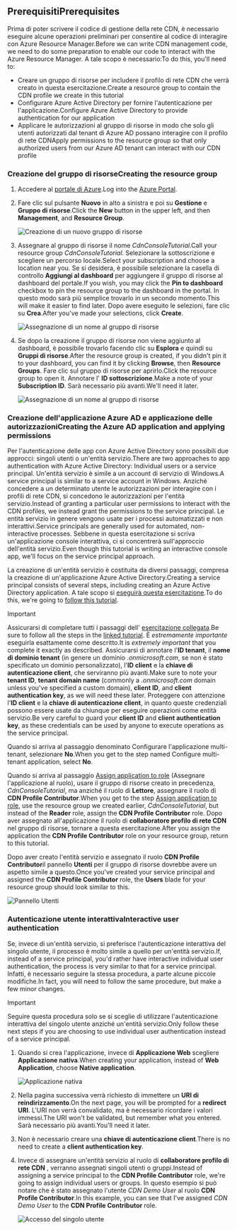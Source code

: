## <a name="prerequisites"></a><span data-ttu-id="2bd33-101">Prerequisiti</span><span class="sxs-lookup"><span data-stu-id="2bd33-101">Prerequisites</span></span>
<span data-ttu-id="2bd33-102">Prima di poter scrivere il codice di gestione della rete CDN, è necessario eseguire alcune operazioni preliminari per consentire al codice di interagire con Azure Resource Manager.</span><span class="sxs-lookup"><span data-stu-id="2bd33-102">Before we can write CDN management code, we need to do some preparation to enable our code to interact with the Azure Resource Manager.</span></span>  <span data-ttu-id="2bd33-103">A tale scopo è necessario:</span><span class="sxs-lookup"><span data-stu-id="2bd33-103">To do this, you'll need to:</span></span>

* <span data-ttu-id="2bd33-104">Creare un gruppo di risorse per includere il profilo di rete CDN che verrà creato in questa esercitazione.</span><span class="sxs-lookup"><span data-stu-id="2bd33-104">Create a resource group to contain the CDN profile we create in this tutorial</span></span>
* <span data-ttu-id="2bd33-105">Configurare Azure Active Directory per fornire l'autenticazione per l'applicazione.</span><span class="sxs-lookup"><span data-stu-id="2bd33-105">Configure Azure Active Directory to provide authentication for our application</span></span>
* <span data-ttu-id="2bd33-106">Applicare le autorizzazioni al gruppo di risorse in modo che solo gli utenti autorizzati dal tenant di Azure AD possano interagire con il profilo di rete CDN</span><span class="sxs-lookup"><span data-stu-id="2bd33-106">Apply permissions to the resource group so that only authorized users from our Azure AD tenant can interact with our CDN profile</span></span>

### <a name="creating-the-resource-group"></a><span data-ttu-id="2bd33-107">Creazione del gruppo di risorse</span><span class="sxs-lookup"><span data-stu-id="2bd33-107">Creating the resource group</span></span>
1. <span data-ttu-id="2bd33-108">Accedere al [portale di Azure](https://portal.azure.com).</span><span class="sxs-lookup"><span data-stu-id="2bd33-108">Log into the [Azure Portal](https://portal.azure.com).</span></span>
2. <span data-ttu-id="2bd33-109">Fare clic sul pulsante **Nuovo** in alto a sinistra e poi su **Gestione** e **Gruppo di risorse**.</span><span class="sxs-lookup"><span data-stu-id="2bd33-109">Click the **New** button in the upper left, and then **Management**, and **Resource Group**.</span></span>

    ![Creazione di un nuovo gruppo di risorse](./media/cdn-app-dev-prep/cdn-new-rg-1-include.png)
3. <span data-ttu-id="2bd33-111">Assegnare al gruppo di risorse il nome *CdnConsoleTutorial*.</span><span class="sxs-lookup"><span data-stu-id="2bd33-111">Call your resource group *CdnConsoleTutorial*.</span></span>  <span data-ttu-id="2bd33-112">Selezionare la sottoscrizione e scegliere un percorso locale.</span><span class="sxs-lookup"><span data-stu-id="2bd33-112">Select your subscription and choose a location near you.</span></span>  <span data-ttu-id="2bd33-113">Se si desidera, è possibile selezionare la casella di controllo **Aggiungi al dashboard** per aggiungere il gruppo di risorse al dashboard del portale.</span><span class="sxs-lookup"><span data-stu-id="2bd33-113">If you wish, you may click the **Pin to dashboard** checkbox to pin the resource group to the dashboard in the portal.</span></span>  <span data-ttu-id="2bd33-114">In questo modo sarà più semplice trovarlo in un secondo momento.</span><span class="sxs-lookup"><span data-stu-id="2bd33-114">This will make it easier to find later.</span></span>  <span data-ttu-id="2bd33-115">Dopo avere eseguito le selezioni, fare clic su **Crea**.</span><span class="sxs-lookup"><span data-stu-id="2bd33-115">After you've made your selections, click **Create**.</span></span>

    ![Assegnazione di un nome al gruppo di risorse](./media/cdn-app-dev-prep/cdn-new-rg-2-include.png)
4. <span data-ttu-id="2bd33-117">Se dopo la creazione il gruppo di risorse non viene aggiunto al dashboard, è possibile trovarlo facendo clic su **Esplora** e quindi su **Gruppi di risorse**.</span><span class="sxs-lookup"><span data-stu-id="2bd33-117">After the resource group is created, if you didn't pin it to your dashboard, you can find it by clicking **Browse**, then **Resource Groups**.</span></span>  <span data-ttu-id="2bd33-118">Fare clic sul gruppo di risorse per aprirlo.</span><span class="sxs-lookup"><span data-stu-id="2bd33-118">Click the resource group to open it.</span></span>  <span data-ttu-id="2bd33-119">Annotare l' **ID sottoscrizione**.</span><span class="sxs-lookup"><span data-stu-id="2bd33-119">Make a note of your **Subscription ID**.</span></span>  <span data-ttu-id="2bd33-120">Sarà necessario più avanti.</span><span class="sxs-lookup"><span data-stu-id="2bd33-120">We'll need it later.</span></span>

    ![Assegnazione di un nome al gruppo di risorse](./media/cdn-app-dev-prep/cdn-subscription-id-include.png)

### <a name="creating-the-azure-ad-application-and-applying-permissions"></a><span data-ttu-id="2bd33-122">Creazione dell'applicazione Azure AD e applicazione delle autorizzazioni</span><span class="sxs-lookup"><span data-stu-id="2bd33-122">Creating the Azure AD application and applying permissions</span></span>
<span data-ttu-id="2bd33-123">Per l'autenticazione delle app con Azure Active Directory sono possibili due approcci: singoli utenti o un'entità servizio.</span><span class="sxs-lookup"><span data-stu-id="2bd33-123">There are two approaches to app authentication with Azure Active Directory: Individual users or a service principal.</span></span> <span data-ttu-id="2bd33-124">Un'entità servizio è simile a un account di servizio di Windows.</span><span class="sxs-lookup"><span data-stu-id="2bd33-124">A service principal is similar to a service account in Windows.</span></span>  <span data-ttu-id="2bd33-125">Anziché concedere a un determinato utente le autorizzazioni per interagire con i profili di rete CDN, si concedono le autorizzazioni per l'entità servizio.</span><span class="sxs-lookup"><span data-stu-id="2bd33-125">Instead of granting a particular user permissions to interact with the CDN profiles, we instead grant the permissions to the service principal.</span></span>  <span data-ttu-id="2bd33-126">Le entità servizio in genere vengono usate per i processi automatizzati e non interattivi.</span><span class="sxs-lookup"><span data-stu-id="2bd33-126">Service principals are generally used for automated, non-interactive processes.</span></span>  <span data-ttu-id="2bd33-127">Sebbene in questa esercitazione si scriva un'applicazione console interattiva, ci si concentrerà sull'approccio dell'entità servizio.</span><span class="sxs-lookup"><span data-stu-id="2bd33-127">Even though this tutorial is writing an interactive console app, we'll focus on the service principal approach.</span></span>

<span data-ttu-id="2bd33-128">La creazione di un'entità servizio è costituita da diversi passaggi, compresa la creazione di un'applicazione Azure Active Directory.</span><span class="sxs-lookup"><span data-stu-id="2bd33-128">Creating a service principal consists of several steps, including creating an Azure Active Directory application.</span></span>  <span data-ttu-id="2bd33-129">A tale scopo si [eseguirà questa esercitazione](../articles/resource-group-create-service-principal-portal.md).</span><span class="sxs-lookup"><span data-stu-id="2bd33-129">To do this, we're going to [follow this tutorial](../articles/resource-group-create-service-principal-portal.md).</span></span>

> [!IMPORTANT]
> <span data-ttu-id="2bd33-130">Assicurarsi di completare tutti i passaggi dell' [esercitazione collegata](../articles/resource-group-create-service-principal-portal.md).</span><span class="sxs-lookup"><span data-stu-id="2bd33-130">Be sure to follow all the steps in the [linked tutorial](../articles/resource-group-create-service-principal-portal.md).</span></span>  <span data-ttu-id="2bd33-131">È *estremamente importante* eseguirla esattamente come descritto.</span><span class="sxs-lookup"><span data-stu-id="2bd33-131">It is *extremely important* that you complete it exactly as described.</span></span>  <span data-ttu-id="2bd33-132">Assicurarsi di annotare l'**ID tenant**, il **nome di dominio tenant** (in genere un dominio *.onmicrosoft.com*, se non è stato specificato un dominio personalizzato), l'**ID client** e la **chiave di autenticazione client**, che serviranno più avanti.</span><span class="sxs-lookup"><span data-stu-id="2bd33-132">Make sure to note your **tenant ID**, **tenant domain name** (commonly a *.onmicrosoft.com* domain unless you've specified a custom domain), **client ID**, and **client authentication key**, as we will need these later.</span></span>  <span data-ttu-id="2bd33-133">Proteggere con attenzione l'**ID client** e la **chiave di autenticazione client**, in quanto queste credenziali possono essere usate da chiunque per eseguire operazioni come entità servizio.</span><span class="sxs-lookup"><span data-stu-id="2bd33-133">Be very careful to guard your **client ID** and **client authentication key**, as these credentials can be used by anyone to execute operations as the service principal.</span></span>
>
> <span data-ttu-id="2bd33-134">Quando si arriva al passaggio denominato Configurare l'applicazione multi-tenant, selezionare **No**.</span><span class="sxs-lookup"><span data-stu-id="2bd33-134">When you get to the step named Configure multi-tenant application, select **No**.</span></span>
>
> <span data-ttu-id="2bd33-135">Quando si arriva al passaggio [Assign application to role](../articles/azure-resource-manager/resource-group-create-service-principal-portal.md#assign-application-to-role) (Assegnare l'applicazione al ruolo), usare il gruppo di risorse creato in precedenza, *CdnConsoleTutorial*, ma anziché il ruolo di **Lettore**, assegnare il ruolo di **CDN Profile Contributor**.</span><span class="sxs-lookup"><span data-stu-id="2bd33-135">When you get to the step [Assign application to role](../articles/azure-resource-manager/resource-group-create-service-principal-portal.md#assign-application-to-role), use the resource group we created earlier,  *CdnConsoleTutorial*, but instead of the **Reader** role, assign the **CDN Profile Contributor** role.</span></span>  <span data-ttu-id="2bd33-136">Dopo aver assegnato all'applicazione il ruolo di **collaboratore profilo di rete CDN** nel gruppo di risorse, tornare a questa esercitazione.</span><span class="sxs-lookup"><span data-stu-id="2bd33-136">After you assign the application the **CDN Profile Contributor** role on your resource group, return to this tutorial.</span></span> 
>
>

<span data-ttu-id="2bd33-137">Dopo aver creato l'entità servizio e assegnato il ruolo **CDN Profile Contributor**il pannello **Utenti** per il gruppo di risorse dovrebbe avere un aspetto simile a questo.</span><span class="sxs-lookup"><span data-stu-id="2bd33-137">Once you've created your service principal and assigned the **CDN Profile Contributor** role, the **Users** blade for your resource group should look similar to this.</span></span>

![Pannello Utenti](./media/cdn-app-dev-prep/cdn-service-principal-include.png)

### <a name="interactive-user-authentication"></a><span data-ttu-id="2bd33-139">Autenticazione utente interattiva</span><span class="sxs-lookup"><span data-stu-id="2bd33-139">Interactive user authentication</span></span>
<span data-ttu-id="2bd33-140">Se, invece di un'entità servizio, si preferisce l'autenticazione interattiva del singolo utente, il processo è molto simile a quello per un'entità servizio.</span><span class="sxs-lookup"><span data-stu-id="2bd33-140">If, instead of a service principal, you'd rather have interactive individual user authentication, the process is very similar to that for a service principal.</span></span>  <span data-ttu-id="2bd33-141">Infatti, è necessario seguire la stessa procedura, a parte alcune piccole modifiche.</span><span class="sxs-lookup"><span data-stu-id="2bd33-141">In fact, you will need to follow the same procedure, but make a few minor changes.</span></span>

> [!IMPORTANT]
> <span data-ttu-id="2bd33-142">Seguire questa procedura solo se si sceglie di utilizzare l'autenticazione interattiva del singolo utente anziché un'entità servizio.</span><span class="sxs-lookup"><span data-stu-id="2bd33-142">Only follow these next steps if you are choosing to use individual user authentication instead of a service principal.</span></span>
>
>

1. <span data-ttu-id="2bd33-143">Quando si crea l'applicazione, invece di **Applicazione Web** scegliere **Applicazione nativa**.</span><span class="sxs-lookup"><span data-stu-id="2bd33-143">When creating your application, instead of **Web Application**, choose **Native application**.</span></span>

    ![Applicazione nativa](./media/cdn-app-dev-prep/cdn-native-application-include.png)
2. <span data-ttu-id="2bd33-145">Nella pagina successiva verrà richiesto di immettere un **URI di reindirizzamento**.</span><span class="sxs-lookup"><span data-stu-id="2bd33-145">On the next page, you will be prompted for a **redirect URI**.</span></span>  <span data-ttu-id="2bd33-146">L'URI non verrà convalidato, ma è necessario ricordare i valori immessi.</span><span class="sxs-lookup"><span data-stu-id="2bd33-146">The URI won't be validated, but remember what you entered.</span></span>  <span data-ttu-id="2bd33-147">Sarà necessario più avanti.</span><span class="sxs-lookup"><span data-stu-id="2bd33-147">You'll need it later.</span></span>
3. <span data-ttu-id="2bd33-148">Non è necessario creare una **chiave di autenticazione client**.</span><span class="sxs-lookup"><span data-stu-id="2bd33-148">There is no need to create a **client authentication key**.</span></span>
4. <span data-ttu-id="2bd33-149">Invece di assegnare un'entità servizio al ruolo di **collaboratore profilo di rete CDN** , verranno assegnati singoli utenti o gruppi.</span><span class="sxs-lookup"><span data-stu-id="2bd33-149">Instead of assigning a service principal to the **CDN Profile Contributor** role, we're going to assign individual users or groups.</span></span>  <span data-ttu-id="2bd33-150">In questo esempio si può notare che è stato assegnato l'utente *CDN Demo User* al ruolo **CDN Profile Contributor**.</span><span class="sxs-lookup"><span data-stu-id="2bd33-150">In this example, you can see that I've assigned  *CDN Demo User* to the **CDN Profile Contributor** role.</span></span>  

    ![Accesso del singolo utente](./media/cdn-app-dev-prep/cdn-aad-user-include.png)
